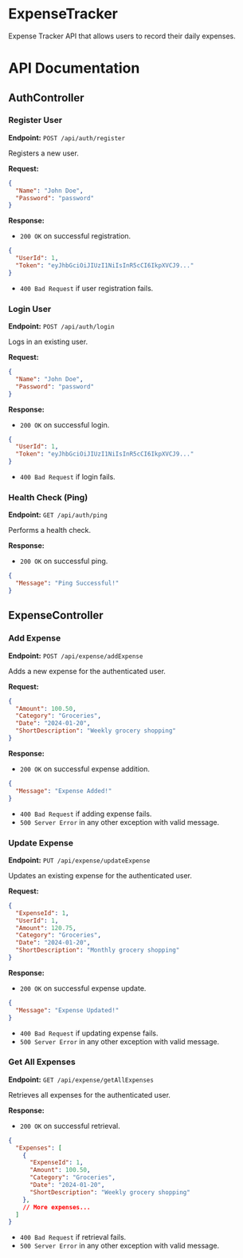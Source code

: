 # ExpenseTracker
Expense Tracker API that allows users to record their daily expenses.

# API Documentation

## AuthController

### Register User

**Endpoint:** `POST /api/auth/register`

Registers a new user.

**Request:**
```json
{
  "Name": "John Doe",
  "Password": "password"
}
```

**Response:**
- `200 OK` on successful registration.
```json
{
  "UserId": 1,
  "Token": "eyJhbGciOiJIUzI1NiIsInR5cCI6IkpXVCJ9..."
}
```
- `400 Bad Request` if user registration fails.

### Login User

**Endpoint:** `POST /api/auth/login`

Logs in an existing user.

**Request:**
```json
{
  "Name": "John Doe",
  "Password": "password"
}
```

**Response:**
- `200 OK` on successful login.
```json
{
  "UserId": 1,
  "Token": "eyJhbGciOiJIUzI1NiIsInR5cCI6IkpXVCJ9..."
}
```
- `400 Bad Request` if login fails.

### Health Check (Ping)

**Endpoint:** `GET /api/auth/ping`

Performs a health check.

**Response:**
- `200 OK` on successful ping.
```json
{
  "Message": "Ping Successful!"
}
```

## ExpenseController

### Add Expense

**Endpoint:** `POST /api/expense/addExpense`

Adds a new expense for the authenticated user.

**Request:**
```json
{
  "Amount": 100.50,
  "Category": "Groceries",
  "Date": "2024-01-20",
  "ShortDescription": "Weekly grocery shopping"
}
```

**Response:**
- `200 OK` on successful expense addition.
```json
{
  "Message": "Expense Added!"
}
```
- `400 Bad Request` if adding expense fails.
- `500 Server Error` in any other exception with valid message.
### Update Expense

**Endpoint:** `PUT /api/expense/updateExpense`

Updates an existing expense for the authenticated user.

**Request:**
```json
{
  "ExpenseId": 1,
  "UserId": 1,
  "Amount": 120.75,
  "Category": "Groceries",
  "Date": "2024-01-20",
  "ShortDescription": "Monthly grocery shopping"
}
```

**Response:**
- `200 OK` on successful expense update.
```json
{
  "Message": "Expense Updated!"
}
```
- `400 Bad Request` if updating expense fails.
- `500 Server Error` in any other exception with valid message.

### Get All Expenses

**Endpoint:** `GET /api/expense/getAllExpenses`

Retrieves all expenses for the authenticated user.

**Response:**
- `200 OK` on successful retrieval.
```json
{
  "Expenses": [
    {
      "ExpenseId": 1,
      "Amount": 100.50,
      "Category": "Groceries",
      "Date": "2024-01-20",
      "ShortDescription": "Weekly grocery shopping"
    },
    // More expenses...
  ]
}
```
- `400 Bad Request` if retrieval fails.
- `500 Server Error` in any other exception with valid message.
